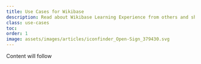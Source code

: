 ```yaml
---
title: Use Cases for Wikibase
description: Read about Wikibase Learning Experience from others and share your story.
class: use-cases
toc:
order: 1
image: assets/images/articles/iconfinder_Open-Sign_379430.svg
---
```


Content will follow
